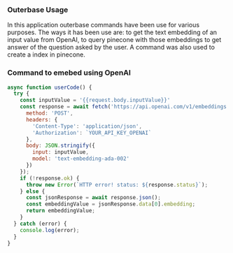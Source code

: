 
### Outerbase Usage

In this application outerbase commands have been use for various purposes. The ways it has been use are: to get the text embedding of an input value from OpenAI, to query pinecone with those embeddings to get answer of the question asked by the user. A command was also used to create a index in pinecone.


### Command to emebed using OpenAI

```javascript
async function userCode() {
  try {
    const inputValue = '{{request.body.inputValue}}'
    const response = await fetch('https://api.openai.com/v1/embeddings', {
      method: 'POST',
      headers: {
        'Content-Type': 'application/json',
        'Authorization': `YOUR_API_KEY_OPENAI`
      },
      body: JSON.stringify({
        input: inputValue,
        model: 'text-embedding-ada-002'
      })
    });
    if (!response.ok) {
      throw new Error(`HTTP error! status: ${response.status}`);
    } else {
      const jsonResponse = await response.json();
      const embeddingValue = jsonResponse.data[0].embedding;
      return embeddingValue;
    }
  } catch (error) {
    console.log(error);
  }
}

```